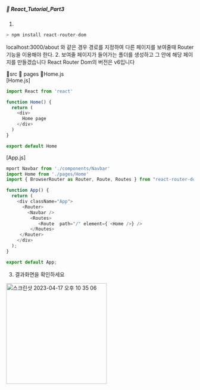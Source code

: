 ##### :cactus: React_Tutorial_Part3

1. 
```js
> npm install react-router-dom
``` 
localhost:3000/about 와 같은 경우 경로를 지정하여 다른 페이지를 보여줄때 Router 기능을 이용해야 한다.
2. 보여줄 페이지가 들어가는 폴더를 생성하고 그 안에 해당 페이지를 만들겠습니다 React Router Dom의 버전은 v6입니다 

:file_folder:src :file_folder: pages :file_folder:Home.js    
[Home.js]
```js
import React from 'react'

function Home() {
  return (
    <div>
      Home page
    </div>
  )
}

export default Home
```

[App.js]
 
```js
mport Navbar from './components/Navbar'
import Home from './pages/Home'
import { BrowserRouter as Router, Route, Routes } from "react-router-dom";

function App() {
  return (
    <div className="App">
      <Router>
        <Navbar />
         <Routes>
            <Route  path="/" element={ <Home />} />
         </Routes>
     </Router>
    </div>
  );
}

export default App;

```
3. 결과화면을 확인하세요
<img width="270" alt="스크린샷 2023-04-17 오후 10 35 06" src="https://user-images.githubusercontent.com/48478079/232500336-8a016479-b88a-475a-854c-5f58f947aa6c.png">

